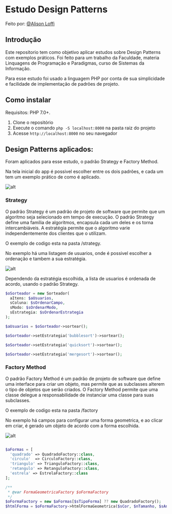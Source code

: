 # Estudo Design Patterns

Feito por: [@Alison Loffi](https://github.com/Alison4kk)

## Introdução

Este repositorio tem como objetivo aplicar estudos sobre Design Patterns com exemplos práticos. Foi feito para um trabalho da Faculdade, materia Linquagens de Programação e Paradigmas, curso de Sistemas da Informação.


Para esse estudo foi usado a linguagem PHP por conta de sua simplicidade e facilidade de implementação de padrões de projeto.

## Como instalar

Requisitos: PHP 7.0+.

1. Clone o repositório
2. Execute o comando `php -S localhost:8000` na pasta raiz do projeto
3. Acesse `http://localhost:8000` no seu navegador

## Design Patterns aplicados:

Foram aplicados para esse estudo, o padrão Strategy e Factory Method.

Na tela inicial do app é possivel escolher entre os dois padrões, e cada um tem um exemplo prático de como é aplicado.

![alt](https://i.imgur.com/JpaVxbs.png)

### Strategy

O padrão Strategy é um padrão de projeto de software que permite que um algoritmo seja selecionado em tempo de execução. O padrão Strategy define uma família de algoritmos, encapsula cada um deles e os torna intercambiáveis. A estratégia permite que o algoritmo varie independentemente dos clientes que o utilizam.

O exemplo de codigo esta na pasta /strategy.

No exemplo há uma listagem de usuarios, onde é possivel escolher a ordenação e tambem a sua estratégia.

![alt](https://i.imgur.com/Mp08njN.png)

Dependendo da estratégia escolhida, a lista de usuarios é ordenada de acordo, usando o padrão Strategy.

```php
$oSorteador = new Sorteador(
  aItens: $aUsuarios,
  sColuna: $sOrdenarCampo,
  sModo: $sOrdenarModo,
  sEstrategia: $sOrdenarEstrategia
);

$aUsuarios = $oSorteador->sortear();

$oSorteador->setEstrategia('bubblesort')->sortear();

$oSorteador->setEstrategia('quicksort')->sortear();

$oSorteador->setEstrategia('mergesort')->sortear();
```

### Factory Method

O padrão Factory Method é um padrão de projeto de software que define uma interface para criar um objeto, mas permite que as subclasses alterem o tipo de objetos que serão criados. O Factory Method permite que uma classe delegue a responsabilidade de instanciar uma classe para suas subclasses.

O exemplo de codigo esta na pasta /factory

No exemplo há campos para configurar uma forma geometrica, e ao clicar em criar, é gerado um objeto de acordo com a forma escolhida.

![alt](https://i.imgur.com/3rcK6TI.png)

```php

$aFormas = [
  'quadrado' => QuadradoFactory::class,
  'circulo'  => CirculoFactory::class,
  'triangulo' => TrianguloFactory::class,
  'retangulo' => RetanguloFactory::class,
  'estrela' => EstrelaFactory::class
];

/**
 * @var FormaGeometricaFactory $oFormaFactory
 */
$oFormaFactory = new $aFormas[$sTipoForma] ?? new QuadradoFactory();
$htmlForma = $oFormaFactory->htmlFormaGeometrica($sCor, $nTamanho, $sAnimacao);


```
